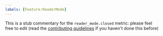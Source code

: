 ```yaml
---
labels: [Feature:ReaderMode]
---
```


This is a stub commentary for the `reader_mode.closed` metric: please feel free to edit (read the
[contributing guidelines](https://github.com/mozilla/glean-annotations/blob/main/CONTRIBUTING.md)
if you haven't done this before)
